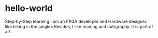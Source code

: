 # hello-world
Step-by-Step learning
I am an FPGA developer and Hardware designer.
I like biking in the jungles
Besides, I like reading and calligraphy. It is part of art.
